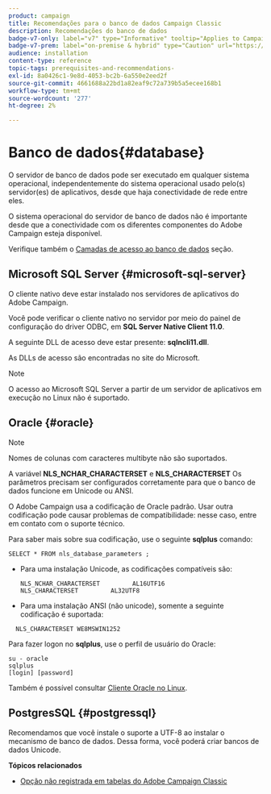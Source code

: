 ```yaml
---
product: campaign
title: Recomendações para o banco de dados Campaign Classic
description: Recomendações do banco de dados
badge-v7-only: label="v7" type="Informative" tooltip="Applies to Campaign Classic v7 only"
badge-v7-prem: label="on-premise & hybrid" type="Caution" url="https://experienceleague.adobe.com/docs/campaign-classic/using/installing-campaign-classic/architecture-and-hosting-models/hosting-models-lp/hosting-models.html" tooltip="Applies to on-premise and hybrid deployments only"
audience: installation
content-type: reference
topic-tags: prerequisites-and-recommendations-
exl-id: 8a0426c1-9e8d-4053-bc2b-6a550e2eed2f
source-git-commit: 4661688a22bd1a82eaf9c72a739b5a5ecee168b1
workflow-type: tm+mt
source-wordcount: '277'
ht-degree: 2%

---
```


# Banco de dados{#database}



O servidor de banco de dados pode ser executado em qualquer sistema operacional, independentemente do sistema operacional usado pelo(s) servidor(es) de aplicativos, desde que haja conectividade de rede entre eles.

O sistema operacional do servidor de banco de dados não é importante desde que a conectividade com os diferentes componentes do Adobe Campaign esteja disponível.

Verifique também o [Camadas de acesso ao banco de dados](../../installation/using/prerequisites-of-campaign-installation-in-linux.md#database-access-layers) seção.

## Microsoft SQL Server {#microsoft-sql-server}

O cliente nativo deve estar instalado nos servidores de aplicativos do Adobe Campaign.

Você pode verificar o cliente nativo no servidor por meio do painel de configuração do driver ODBC, em **SQL Server Native Client 11.0**.

A seguinte DLL de acesso deve estar presente: **sqlncli11.dll**.

As DLLs de acesso são encontradas no site do Microsoft.

>[!NOTE]
>
>O acesso ao Microsoft SQL Server a partir de um servidor de aplicativos em execução no Linux não é suportado.

## Oracle {#oracle}

>[!NOTE]
>
>Nomes de colunas com caracteres multibyte não são suportados.

A variável **NLS_NCHAR_CHARACTERSET** e **NLS_CHARACTERSET** Os parâmetros precisam ser configurados corretamente para que o banco de dados funcione em Unicode ou ANSI.

O Adobe Campaign usa a codificação de Oracle padrão. Usar outra codificação pode causar problemas de compatibilidade: nesse caso, entre em contato com o suporte técnico.

Para saber mais sobre sua codificação, use o seguinte **sqlplus** comando:

```
SELECT * FROM nls_database_parameters ;
```

* Para uma instalação Unicode, as codificações compatíveis são:

   ```
   NLS_NCHAR_CHARACTERSET         AL16UTF16
   NLS_CHARACTERSET         AL32UTF8
   ```

* Para uma instalação ANSI (não unicode), somente a seguinte codificação é suportada:

```
  NLS_CHARACTERSET WE8MSWIN1252
```

Para fazer logon no **sqlplus**, use o perfil de usuário do Oracle:

```
su - oracle 
sqlplus 
[login] [password]
```

Também é possível consultar [Cliente Oracle no Linux](../../installation/using/installing-packages-with-linux.md#oracle-client-in-linux).

## PostgresSQL {#postgressql}

Recomendamos que você instale o suporte a UTF-8 ao instalar o mecanismo de banco de dados. Dessa forma, você poderá criar bancos de dados Unicode.

**Tópicos relacionados**

* [Opção não registrada em tabelas do Adobe Campaign Classic](https://helpx.adobe.com/campaign/kb/unlogged-tables-classic.html)
